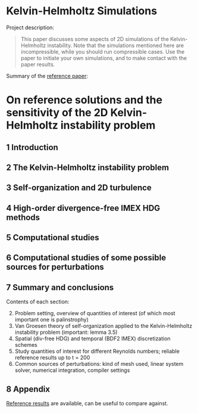 # Kelvin-Helmholtz Simulations

Project description:
> This paper discusses some aspects of 2D simulations of the Kelvin-Helmholtz instability. Note that the simulations mentioned here are incompressible, while you should run compressible cases. Use the paper to initiate your own simulations, and to make contact with the paper results.

Summary of the [reference paper](./schroeder2019reference.pdf):

# On reference solutions and the sensitivity of the 2D Kelvin-Helmholtz instability problem
## 1 Introduction
## 2 The Kelvin-Helmholtz instability problem
## 3 Self-organization and 2D turbulence
## 4 High-order divergence-free IMEX HDG methods
## 5 Computational studies
## 6 Computational studies of some possible sources for perturbations
## 7 Summary and conclusions
Contents of each section:

2. Problem setting, overview of quantities of interest (of which most important one is palinstrophy)
3. Van Groesen theory of self-organization applied to the Kelvin-Helmholtz instability problem (important: lemma 3.5)
4. Spatial (div-free HDG) and temporal (BDF2 IMEX) discretization schemes
5. Study quantities of interest for different Reynolds numbers; reliable reference results up to t = 200
6. Common sources of perturbations: kind of mesh used, linear system solver, numerical integration, compiler settings

## 8 Appendix
[Reference results](https://gitlab.gwdg.de/KHdata/KelvinHelmholtz) are available, can be useful to compare against.